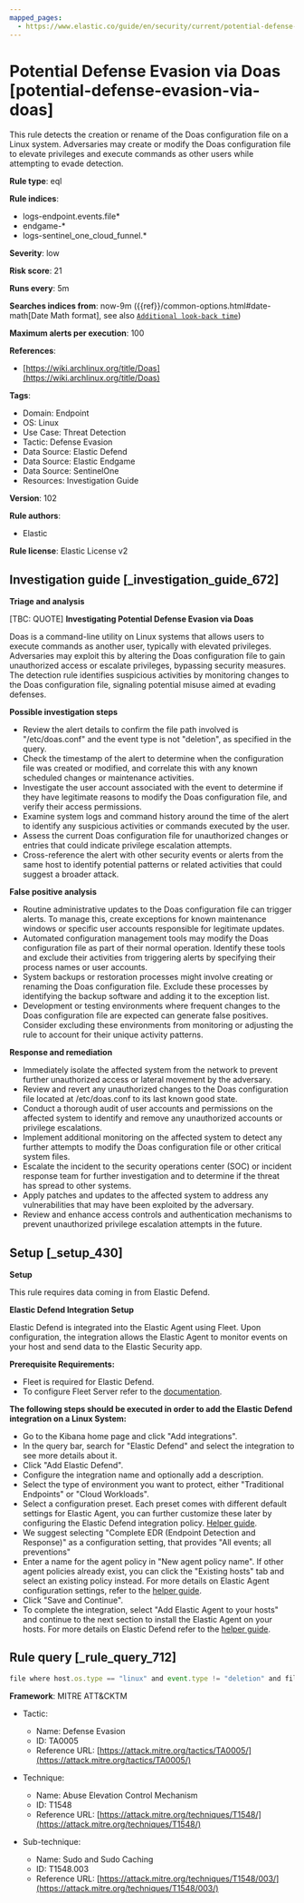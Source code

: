 ```yaml
---
mapped_pages:
  - https://www.elastic.co/guide/en/security/current/potential-defense-evasion-via-doas.html
---
```


# Potential Defense Evasion via Doas [potential-defense-evasion-via-doas]

This rule detects the creation or rename of the Doas configuration file on a Linux system. Adversaries may create or modify the Doas configuration file to elevate privileges and execute commands as other users while attempting to evade detection.

**Rule type**: eql

**Rule indices**:

* logs-endpoint.events.file*
* endgame-*
* logs-sentinel_one_cloud_funnel.*

**Severity**: low

**Risk score**: 21

**Runs every**: 5m

**Searches indices from**: now-9m ({{ref}}/common-options.html#date-math[Date Math format], see also [`Additional look-back time`](docs-content://solutions/security/detect-and-alert/create-detection-rule.md#rule-schedule))

**Maximum alerts per execution**: 100

**References**:

* [https://wiki.archlinux.org/title/Doas](https://wiki.archlinux.org/title/Doas)

**Tags**:

* Domain: Endpoint
* OS: Linux
* Use Case: Threat Detection
* Tactic: Defense Evasion
* Data Source: Elastic Defend
* Data Source: Elastic Endgame
* Data Source: SentinelOne
* Resources: Investigation Guide

**Version**: 102

**Rule authors**:

* Elastic

**Rule license**: Elastic License v2

## Investigation guide [_investigation_guide_672]

**Triage and analysis**

[TBC: QUOTE]
**Investigating Potential Defense Evasion via Doas**

Doas is a command-line utility on Linux systems that allows users to execute commands as another user, typically with elevated privileges. Adversaries may exploit this by altering the Doas configuration file to gain unauthorized access or escalate privileges, bypassing security measures. The detection rule identifies suspicious activities by monitoring changes to the Doas configuration file, signaling potential misuse aimed at evading defenses.

**Possible investigation steps**

* Review the alert details to confirm the file path involved is "/etc/doas.conf" and the event type is not "deletion", as specified in the query.
* Check the timestamp of the alert to determine when the configuration file was created or modified, and correlate this with any known scheduled changes or maintenance activities.
* Investigate the user account associated with the event to determine if they have legitimate reasons to modify the Doas configuration file, and verify their access permissions.
* Examine system logs and command history around the time of the alert to identify any suspicious activities or commands executed by the user.
* Assess the current Doas configuration file for unauthorized changes or entries that could indicate privilege escalation attempts.
* Cross-reference the alert with other security events or alerts from the same host to identify potential patterns or related activities that could suggest a broader attack.

**False positive analysis**

* Routine administrative updates to the Doas configuration file can trigger alerts. To manage this, create exceptions for known maintenance windows or specific user accounts responsible for legitimate updates.
* Automated configuration management tools may modify the Doas configuration file as part of their normal operation. Identify these tools and exclude their activities from triggering alerts by specifying their process names or user accounts.
* System backups or restoration processes might involve creating or renaming the Doas configuration file. Exclude these processes by identifying the backup software and adding it to the exception list.
* Development or testing environments where frequent changes to the Doas configuration file are expected can generate false positives. Consider excluding these environments from monitoring or adjusting the rule to account for their unique activity patterns.

**Response and remediation**

* Immediately isolate the affected system from the network to prevent further unauthorized access or lateral movement by the adversary.
* Review and revert any unauthorized changes to the Doas configuration file located at /etc/doas.conf to its last known good state.
* Conduct a thorough audit of user accounts and permissions on the affected system to identify and remove any unauthorized accounts or privilege escalations.
* Implement additional monitoring on the affected system to detect any further attempts to modify the Doas configuration file or other critical system files.
* Escalate the incident to the security operations center (SOC) or incident response team for further investigation and to determine if the threat has spread to other systems.
* Apply patches and updates to the affected system to address any vulnerabilities that may have been exploited by the adversary.
* Review and enhance access controls and authentication mechanisms to prevent unauthorized privilege escalation attempts in the future.


## Setup [_setup_430]

**Setup**

This rule requires data coming in from Elastic Defend.

**Elastic Defend Integration Setup**

Elastic Defend is integrated into the Elastic Agent using Fleet. Upon configuration, the integration allows the Elastic Agent to monitor events on your host and send data to the Elastic Security app.

**Prerequisite Requirements:**

* Fleet is required for Elastic Defend.
* To configure Fleet Server refer to the [documentation](docs-content://reference/ingestion-tools/fleet/fleet-server.md).

**The following steps should be executed in order to add the Elastic Defend integration on a Linux System:**

* Go to the Kibana home page and click "Add integrations".
* In the query bar, search for "Elastic Defend" and select the integration to see more details about it.
* Click "Add Elastic Defend".
* Configure the integration name and optionally add a description.
* Select the type of environment you want to protect, either "Traditional Endpoints" or "Cloud Workloads".
* Select a configuration preset. Each preset comes with different default settings for Elastic Agent, you can further customize these later by configuring the Elastic Defend integration policy. [Helper guide](docs-content://solutions/security/configure-elastic-defend/configure-an-integration-policy-for-elastic-defend.md).
* We suggest selecting "Complete EDR (Endpoint Detection and Response)" as a configuration setting, that provides "All events; all preventions"
* Enter a name for the agent policy in "New agent policy name". If other agent policies already exist, you can click the "Existing hosts" tab and select an existing policy instead. For more details on Elastic Agent configuration settings, refer to the [helper guide](docs-content://reference/ingestion-tools/fleet/agent-policy.md).
* Click "Save and Continue".
* To complete the integration, select "Add Elastic Agent to your hosts" and continue to the next section to install the Elastic Agent on your hosts. For more details on Elastic Defend refer to the [helper guide](docs-content://solutions/security/configure-elastic-defend/install-elastic-defend.md).


## Rule query [_rule_query_712]

```js
file where host.os.type == "linux" and event.type != "deletion" and file.path == "/etc/doas.conf"
```

**Framework**: MITRE ATT&CKTM

* Tactic:

    * Name: Defense Evasion
    * ID: TA0005
    * Reference URL: [https://attack.mitre.org/tactics/TA0005/](https://attack.mitre.org/tactics/TA0005/)

* Technique:

    * Name: Abuse Elevation Control Mechanism
    * ID: T1548
    * Reference URL: [https://attack.mitre.org/techniques/T1548/](https://attack.mitre.org/techniques/T1548/)

* Sub-technique:

    * Name: Sudo and Sudo Caching
    * ID: T1548.003
    * Reference URL: [https://attack.mitre.org/techniques/T1548/003/](https://attack.mitre.org/techniques/T1548/003/)



